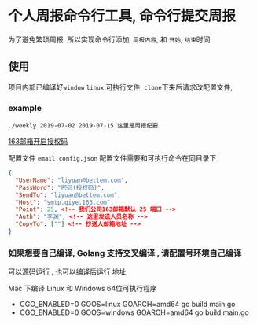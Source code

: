 # 个人周报命令行工具, 命令行提交周报

为了避免繁琐周报, 所以实现命令行添加, `周报内容`, 和 `开始`, `结束`时间

## 使用

项目内部已编译好`window` `linux` 可执行文件, `clone`下来后请求改配置文件,

### example

`./weekly 2019-07-02 2019-07-15 这里是周报纪要`

[163邮箱开启授权码](https://help.mail.163.com/faqDetail.do?code=d7a5dc8471cd0c0e8b4b8f4f8e49998b374173cfe9171305fa1ce630d7f67ac2cda80145a1742516)

配置文件 `email.config.json` 配置文件需要和可执行命令在同目录下

```json
{
  "UserName": "liyuan@bettem.com",
  "PassWord": "密码(授权码)",
  "SendTo": "liyuan@bettem.com",
  "Host": "smtp.qiye.163.com",
  "Point": 25, <!-- 我们公司163邮箱默认 25 端口 -->
  "Auth": "李渊", <!-- 这里发送人员名称 -->
  "CopyTo": [""] <!-- 抄送人邮箱地址 -->
}
```


### 如果想要自己编译, Golang 支持交叉编译 , 请配置号环境自己编译

可以源码运行 , 也可以编译后运行
[地址](https://blog.csdn.net/panshiqu/article/details/53788067)

Mac 下编译 Linux 和 Windows 64位可执行程序

- CGO_ENABLED=0 GOOS=linux GOARCH=amd64 go build main.go
- CGO_ENABLED=0 GOOS=windows GOARCH=amd64 go build main.go
